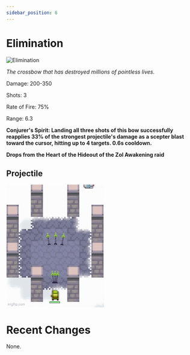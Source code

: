 ```yaml
---
sidebar_position: 6
---
```


# Elimination

![Elimination](https://vwiki.valorserver.com/api/item/picture/elimination)

<i>The crossbow that has destroyed millions of pointless lives.</i>


Damage: 200-350

Shots: 3

Rate of Fire: 75%

Range: 6.3

**Conjurer's Spirit: Landing all three shots of this bow successfully reapplies 33% of the strongest projectile's damage as a scepter blast toward the cursor, hitting up to 4 targets. 0.6s cooldown.**


**Drops from the Heart of the Hideout of the Zol Awakening raid**

## Projectile

![Elimination Projectile](https://raw.githubusercontent.com/Terracidal/Gifs/refs/heads/main/9g2esy.gif)
    
# Recent Changes
None.

